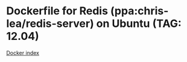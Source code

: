 # Dockerfile for Redis (ppa:chris-lea/redis-server) on Ubuntu (TAG: 12.04)

[Docker index](https://index.docker.io/u/fixate/redis-server/)


